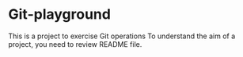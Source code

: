 # Git-playground

This is a project to exercise Git operations
To understand the aim of a project, you need to review README file.